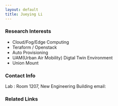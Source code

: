 ```yaml
---
layout: default
title: Jueying Li
---
```


### Research Interests
- Cloud/Fog/Edge Computing
- Teraform / Openstack
- Auto Provisioning
- UAM(Urban Air Mobility) Digtal Twin Environment
- Union Mount

### Contact Info
Lab : Room 1207, New Engineering Building
email: 

### Related Links
